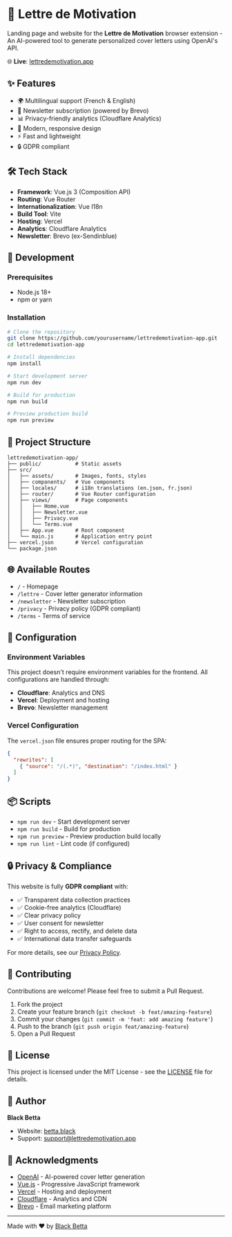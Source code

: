 # 📝 Lettre de Motivation

Landing page and website for the **Lettre de Motivation** browser extension - An AI-powered tool to generate personalized cover letters using OpenAI's API.

🌐 **Live**: [lettredemotivation.app](https://lettredemotivation.app)

## ✨ Features

- 🌍 Multilingual support (French & English)
- 📧 Newsletter subscription (powered by Brevo)
- 📊 Privacy-friendly analytics (Cloudflare Analytics)
- 🎨 Modern, responsive design
- ⚡ Fast and lightweight
- 🔒 GDPR compliant

## 🛠️ Tech Stack

- **Framework**: Vue.js 3 (Composition API)
- **Routing**: Vue Router
- **Internationalization**: Vue I18n
- **Build Tool**: Vite
- **Hosting**: Vercel
- **Analytics**: Cloudflare Analytics
- **Newsletter**: Brevo (ex-Sendinblue)

## 🚀 Development

### Prerequisites

- Node.js 18+
- npm or yarn

### Installation

```bash
# Clone the repository
git clone https://github.com/yourusername/lettredemotivation-app.git
cd lettredemotivation-app

# Install dependencies
npm install

# Start development server
npm run dev

# Build for production
npm run build

# Preview production build
npm run preview
```

## 📁 Project Structure

```
lettredemotivation-app/
├── public/           # Static assets
├── src/
│   ├── assets/       # Images, fonts, styles
│   ├── components/   # Vue components
│   ├── locales/      # i18n translations (en.json, fr.json)
│   ├── router/       # Vue Router configuration
│   ├── views/        # Page components
│   │   ├── Home.vue
│   │   ├── Newsletter.vue
│   │   ├── Privacy.vue
│   │   └── Terms.vue
│   ├── App.vue       # Root component
│   └── main.js       # Application entry point
├── vercel.json       # Vercel configuration
└── package.json
```

## 🌐 Available Routes

- `/` - Homepage
- `/lettre` - Cover letter generator information
- `/newsletter` - Newsletter subscription
- `/privacy` - Privacy policy (GDPR compliant)
- `/terms` - Terms of service

## 🔧 Configuration

### Environment Variables

This project doesn't require environment variables for the frontend. All configurations are handled through:

- **Cloudflare**: Analytics and DNS
- **Vercel**: Deployment and hosting
- **Brevo**: Newsletter management

### Vercel Configuration

The `vercel.json` file ensures proper routing for the SPA:

```json
{
  "rewrites": [
    { "source": "/(.*)", "destination": "/index.html" }
  ]
}
```

## 📦 Scripts

- `npm run dev` - Start development server
- `npm run build` - Build for production
- `npm run preview` - Preview production build locally
- `npm run lint` - Lint code (if configured)

## 🔒 Privacy & Compliance

This website is fully **GDPR compliant** with:

- ✅ Transparent data collection practices
- ✅ Cookie-free analytics (Cloudflare)
- ✅ Clear privacy policy
- ✅ User consent for newsletter
- ✅ Right to access, rectify, and delete data
- ✅ International data transfer safeguards

For more details, see our [Privacy Policy](https://lettredemotivation.app/privacy).

## 🤝 Contributing

Contributions are welcome! Please feel free to submit a Pull Request.

1. Fork the project
2. Create your feature branch (`git checkout -b feat/amazing-feature`)
3. Commit your changes (`git commit -m 'feat: add amazing feature'`)
4. Push to the branch (`git push origin feat/amazing-feature`)
5. Open a Pull Request

## 📝 License

This project is licensed under the MIT License - see the [LICENSE](LICENSE) file for details.

## 👤 Author

**Black Betta**

- Website: [betta.black](https://betta.black)
- Support: support@lettredemotivation.app

## 🙏 Acknowledgments

- [OpenAI](https://openai.com) - AI-powered cover letter generation
- [Vue.js](https://vuejs.org) - Progressive JavaScript framework
- [Vercel](https://vercel.com) - Hosting and deployment
- [Cloudflare](https://cloudflare.com) - Analytics and CDN
- [Brevo](https://brevo.com) - Email marketing platform

---

Made with ❤️ by [Black Betta](https://betta.black)
